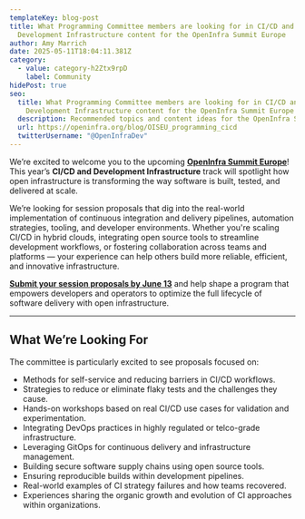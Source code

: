 ```yaml
---
templateKey: blog-post
title: What Programming Committee members are looking for in CI/CD and
  Development Infrastructure content for the OpenInfra Summit Europe
author: Amy Marrich
date: 2025-05-11T18:04:11.381Z
category:
  - value: category-h2Ztx9rpD
    label: Community
hidePost: true
seo:
  title: What Programming Committee members are looking for in CI/CD and
    Development Infrastructure content for the OpenInfra Summit Europe
  description: Recommended topics and content ideas for the OpenInfra Summit Europe
  url: https://openinfra.org/blog/OISEU_programming_cicd
  twitterUsername: "@OpenInfraDev"
---
```

We’re excited to welcome you to the upcoming **[OpenInfra Summit Europe](https://summit2025.openinfra.org/)**! This year’s **CI/CD and Development Infrastructure** track will spotlight how open infrastructure is transforming the way software is built, tested, and delivered at scale.

We’re looking for session proposals that dig into the real-world implementation of continuous integration and delivery pipelines, automation strategies, tooling, and developer environments. Whether you're scaling CI/CD in hybrid clouds, integrating open source tools to streamline development workflows, or fostering collaboration across teams and platforms — your experience can help others build more reliable, efficient, and innovative infrastructure.

**[Submit your session proposals by June 13](https://summit2025.openinfra.org/cfp/)** and help shape a program that empowers developers and operators to optimize the full lifecycle of software delivery with open infrastructure.

- - -

## What We’re Looking For

The committee is particularly excited to see proposals focused on:

* Methods for self-service and reducing barriers in CI/CD workflows.
* Strategies to reduce or eliminate flaky tests and the challenges they cause.
* Hands-on workshops based on real CI/CD use cases for validation and experimentation.
* Integrating DevOps practices in highly regulated or telco-grade infrastructure.
* Leveraging GitOps for continuous delivery and infrastructure management.
* Building secure software supply chains using open source tools.
* Ensuring reproducible builds within development pipelines.
* Real-world examples of CI strategy failures and how teams recovered.
* Experiences sharing the organic growth and evolution of CI approaches within organizations.